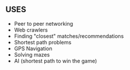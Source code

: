 ## USES
* Peer to peer networking
* Web crawlers
* Finding "closest" matches/recommendations
* Shortest path problems
* GPS Navigation
* Solving mazes
* AI (shortest path to win the game)